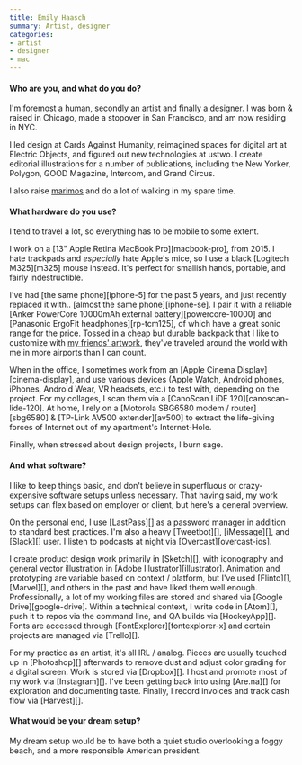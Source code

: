 ```yaml
---
title: Emily Haasch
summary: Artist, designer
categories:
- artist
- designer
- mac
---
```


#### Who are you, and what do you do?

I'm foremost a human, secondly [an artist](https://www.instagram.com/emhaasch/ "Emily's Instagram account.") and finally [a designer](http://www.emilyhaasch.com/ "Emily's website."). I was born & raised in Chicago, made a stopover in San Francisco, and am now residing in NYC.

I led design at Cards Against Humanity, reimagined spaces for digital art at Electric Objects, and figured out new technologies at ustwo. I create editorial illustrations for a number of publications, including the New Yorker, Polygon, GOOD Magazine, Intercom, and Grand Circus.

I also raise [marimos](https://en.wikipedia.org/wiki/Marimo "The Wikipedia entry on Marimos.") and do a lot of walking in my spare time.

#### What hardware do you use?

I tend to travel a lot, so everything has to be mobile to some extent.

I work on a [13" Apple Retina MacBook Pro][macbook-pro], from 2015. I hate trackpads and _especially_ hate Apple's mice, so I use a black [Logitech M325][m325] mouse instead. It's perfect for smallish hands, portable, and fairly indestructible.

I've had [the same phone][iphone-5] for the past 5 years, and just recently replaced it with.. [almost the same phone][iphone-se]. I pair it with a reliable [Anker PowerCore 10000mAh external battery][powercore-10000] and [Panasonic ErgoFit headphones][rp-tcm125], of which have a great sonic range for the price. Tossed in a cheap but durable backpack that I like to customize with [my friends' artwork](http://www.ryantroyford.bigcartel.com/product/see-you-out-there "Ryan Troyford's traveller patch."), they've traveled around the world with me in more airports than I can count.

When in the office, I sometimes work from an [Apple Cinema Display][cinema-display], and use various devices (Apple Watch, Android phones, iPhones, Android Wear, VR headsets, etc.) to test with, depending on the project. For my collages, I scan them via a [CanoScan LiDE 120][canoscan-lide-120]. At home, I rely on a [Motorola SBG6580 modem / router][sbg6580] & [TP-Link AV500 extender][av500] to extract the life-giving forces of Internet out of my apartment's Internet-Hole.

Finally, when stressed about design projects, I burn sage.

#### And what software?

I like to keep things basic, and don't believe in superfluous or crazy-expensive software setups unless necessary. That having said, my work setups can flex based on employer or client, but here's a general overview.

On the personal end, I use [LastPass][] as a password manager in addition to standard best practices. I'm also a heavy [Tweetbot][], [iMessage][], and [Slack][] user. I listen to podcasts at night via [Overcast][overcast-ios].

I create product design work primarily in [Sketch][], with iconography and general vector illustration in [Adobe Illustrator][illustrator]. Animation and prototyping are variable based on context / platform, but I've used [Flinto][], [Marvel][], and others in the past and have liked them well enough. Professionally, a lot of my working files are stored and shared via [Google Drive][google-drive]. Within a technical context, I write code in [Atom][], push it to repos via the command line, and QA builds via [HockeyApp][]. Fonts are accessed through [FontExplorer][fontexplorer-x] and certain projects are managed via [Trello][].

For my practice as an artist, it's all IRL / analog. Pieces are usually touched up in [Photoshop][] afterwards to remove dust and adjust color grading for a digital screen. Work is stored via [Dropbox][]. I host and promote most of my work via [Instagram][]. I've been getting back into using [Are.na][] for exploration and documenting taste. Finally, I record invoices and track cash flow via [Harvest][].

#### What would be your dream setup?

My dream setup would be to have both a quiet studio overlooking a foggy beach, and a more responsible American president.